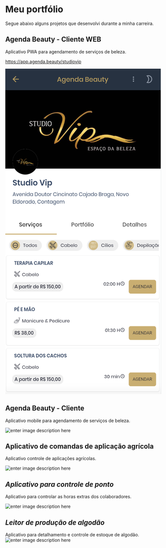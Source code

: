 # Meu portfólio 


Segue abaixo alguns projetos que desenvolvi durante a minha carreira.


## **Agenda Beauty - Cliente WEB**

Aplicativo PWA para agendamento de serviços de beleza.

https://app.agenda.beauty/studiovip

![enter image description here](https://github.com/weslleyhsantana/portfolio/blob/main/projetos/ab-web-cliente.png?raw=true)




## **Agenda Beauty - Cliente**

Aplicativo mobile para agendamento de serviços de beleza.

![enter image description here](https://github.com/weslleyhsantana/portfolio/blob/1b4e1eaa1c3f312048a8c34bd7b8f3bfd1e53f60/projetos/ab-cliente.gif?raw=true)

## **Aplicativo de comandas de aplicação agrícola**

Aplicativo controle de aplicações agrícolas.

![enter image description here](https://github.com/weslleyhsantana/portfolio/blob/main/projetos/comandas.gif?raw=true)


## ***Aplicativo para controle de ponto***

Aplicativo para controlar as horas extras dos colaboradores.

![enter image description here](https://github.com/weslleyhsantana/portfolio/blob/main/projetos/ponto.gif?raw=true)

## ***Leitor de produção de algodão***

 
Aplicativo para detalhamento e controle de estoque de algodão.
![enter image description here](https://github.com/weslleyhsantana/portfolio/blob/main/projetos/leitor-de-fardinho.gif?raw=true)
